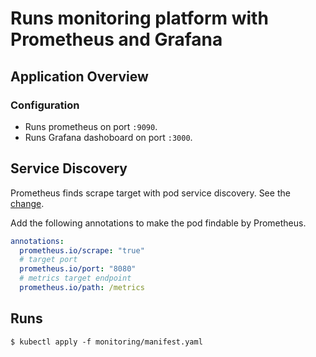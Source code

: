 # Runs monitoring platform with Prometheus and Grafana

## Application Overview

### Configuration

- Runs prometheus on port `:9090`.
- Runs Grafana dashoboard on port `:3000`.

## Service Discovery

Prometheus finds scrape target with pod service discovery.
See the [change](https://github.com/lavenderses/playground/compare/a940044364375ad73a1ba354bca2639e5f70eeee..0b4d55ab1de00e5774d01a1f7f6e4221d5afc4f5).

Add the following annotations to make the pod findable by Prometheus.

```yaml
annotations:
  prometheus.io/scrape: "true"
  # target port
  prometheus.io/port: "8080"
  # metrics target endpoint
  prometheus.io/path: /metrics
```

## Runs

```shell
$ kubectl apply -f monitoring/manifest.yaml
```

